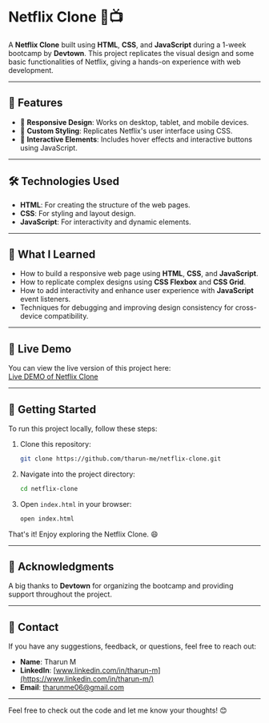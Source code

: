 # Netflix Clone 🎥📺  

A **Netflix Clone** built using **HTML**, **CSS**, and **JavaScript** during a 1-week bootcamp by **Devtown**. This project replicates the visual design and some basic functionalities of Netflix, giving a hands-on experience with web development.  

---

## 🚀 Features  

- 📑 **Responsive Design**: Works on desktop, tablet, and mobile devices.  
- 🎨 **Custom Styling**: Replicates Netflix's user interface using CSS.  
- 🔄 **Interactive Elements**: Includes hover effects and interactive buttons using JavaScript.  

---

## 🛠️ Technologies Used  

- **HTML**: For creating the structure of the web pages.  
- **CSS**: For styling and layout design.  
- **JavaScript**: For interactivity and dynamic elements.  

---

## 🌟 What I Learned

- How to build a responsive web page using **HTML**, **CSS**, and **JavaScript**.
- How to replicate complex designs using **CSS Flexbox** and **CSS Grid**.
- How to add interactivity and enhance user experience with **JavaScript** event listeners.
- Techniques for debugging and improving design consistency for cross-device compatibility.

---

## 🔗 Live Demo

You can view the live version of this project here:  
[Live DEMO of Netflix Clone](https://tharun-me.github.io/netflix-clone/)

---

## 📝 Getting Started

To run this project locally, follow these steps:

1. Clone this repository:
    ```bash
    git clone https://github.com/tharun-me/netflix-clone.git
    ```
2. Navigate into the project directory:
    ```bash
    cd netflix-clone
    ```
3. Open `index.html` in your browser:
    ```bash
    open index.html
    ```
    
That's it! Enjoy exploring the Netflix Clone. 😄

---

## 🙌 Acknowledgments

A big thanks to **Devtown** for organizing the bootcamp and providing support throughout the project.

---

## 📧 Contact

If you have any suggestions, feedback, or questions, feel free to reach out:

- **Name**: Tharun M
- **LinkedIn**:  [www.linkedin.com/in/tharun-m](https://www.linkedin.com/in/tharun-m/)
- **Email**: [tharunme06@gmail.com](tharunme06@gmail.com)

---

Feel free to check out the code and let me know your thoughts! 😊
